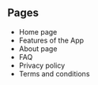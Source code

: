 ## Pages
 * Home page
 * Features of the App
 * About page
 * FAQ
 * Privacy policy
 * Terms and conditions
